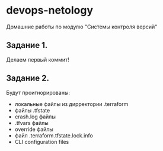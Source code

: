 # devops-netology
Домашние работы по модулю "Системы контроля версий"

## Задание 1. 

Делаем первый коммит!

## Задание 2.

Будут проигнорированы:
* локальные файлы из дирректории .terraform
* файлы .tfstate
* crash.log файлы
* .tfvars файлы
* override файлы
* файл .terraform.tfstate.lock.info
* CLI configuration files
